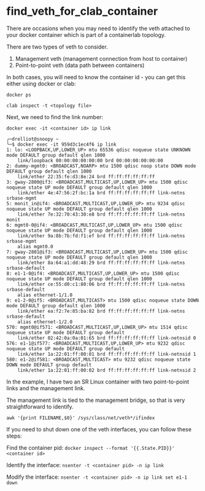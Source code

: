 # find_veth_for_clab_container

There are occasions when you may need to identify the veth attached to your docker container which is part of a containerlab topology.

There are two types of veth to consider.
1) Management veth (management connection from host to container)
2) Point-to-point veth (data path between containers)

In both cases, you will need to know the container id - you can get this either using docker or clab:

`docker ps`

`clab inspect -t <topology file>`

Next, we need to find the link number:

`docker exec -it <container id> ip link`

```
╭─drelliot@snoopy ~ 
╰─$ docker exec -it 959d3c1ec4f6 ip link
1: lo: <LOOPBACK,UP,LOWER_UP> mtu 65536 qdisc noqueue state UNKNOWN mode DEFAULT group default qlen 1000
    link/loopback 00:00:00:00:00:00 brd 00:00:00:00:00:00
2: dummy-mgmt0: <BROADCAST,NOARP> mtu 1500 qdisc noop state DOWN mode DEFAULT group default qlen 1000
    link/ether 22:35:fe:d3:8e:24 brd ff:ff:ff:ff:ff:ff
3: gway-2800@if3: <BROADCAST,MULTICAST,UP,LOWER_UP> mtu 1500 qdisc noqueue state UP mode DEFAULT group default qlen 1000
    link/ether 4e:47:56:2f:bc:1a brd ff:ff:ff:ff:ff:ff link-netns srbase-mgmt
5: monit_in@if4: <BROADCAST,MULTICAST,UP,LOWER_UP> mtu 9234 qdisc noqueue state UP mode DEFAULT group default qlen 1000
    link/ether 7e:32:70:43:30:e8 brd ff:ff:ff:ff:ff:ff link-netns monit
6: mgmt0-0@if4: <BROADCAST,MULTICAST,UP,LOWER_UP> mtu 1500 qdisc noqueue state UP mode DEFAULT group default qlen 1000
    link/ether 9a:8b:7b:fd:f1:ef brd ff:ff:ff:ff:ff:ff link-netns srbase-mgmt
    alias mgmt0.0
7: gway-2801@if3: <BROADCAST,MULTICAST,UP,LOWER_UP> mtu 1500 qdisc noqueue state UP mode DEFAULT group default qlen 1000
    link/ether 8a:64:a1:dd:48:29 brd ff:ff:ff:ff:ff:ff link-netns srbase-default
8: e1-1-0@if4: <BROADCAST,MULTICAST,UP,LOWER_UP> mtu 1500 qdisc noqueue state UP mode DEFAULT group default qlen 1000
    link/ether ce:55:d0:c1:80:06 brd ff:ff:ff:ff:ff:ff link-netns srbase-default
    alias ethernet-1/1.0
9: e1-2-0@if5: <BROADCAST,MULTICAST> mtu 1500 qdisc noqueue state DOWN mode DEFAULT group default qlen 1000
    link/ether ea:f2:7e:85:ba:82 brd ff:ff:ff:ff:ff:ff link-netns srbase-default
    alias ethernet-1/2.0
570: mgmt0@if571: <BROADCAST,MULTICAST,UP,LOWER_UP> mtu 1514 qdisc noqueue state UP mode DEFAULT group default 
    link/ether 02:42:0a:0a:01:65 brd ff:ff:ff:ff:ff:ff link-netnsid 0
576: e1-1@if577: <BROADCAST,MULTICAST,UP,LOWER_UP> mtu 9232 qdisc noqueue state UP mode DEFAULT group default 
    link/ether 1a:22:01:ff:00:01 brd ff:ff:ff:ff:ff:ff link-netnsid 1
580: e1-2@if581: <BROADCAST,MULTICAST> mtu 9232 qdisc noqueue state DOWN mode DEFAULT group default 
    link/ether 1a:22:01:ff:00:02 brd ff:ff:ff:ff:ff:ff link-netnsid 2
```
In the example, I have two an SR Linux container with two point-to-point links and the management link. 

The management link is tied to the management bridge, so that is very straightforward to identify.

`awk '{print FILENAME,$0}' /sys/class/net/veth*/ifindex`

If you need to shut down one of the veth interfaces, you can follow these steps:

Find the container pid:
`docker inspect --format '{{.State.PID}}' <container id>`

Identify the interface:
`nsenter -t <container pid> -n ip link`

Modify the interface:
`nsenter -t <container pid> -n ip link set e1-1 down`

